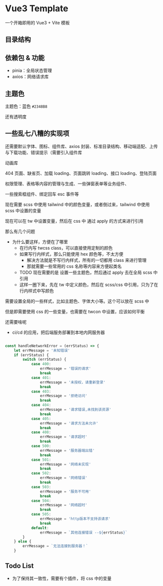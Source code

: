 # Vue3 Template

一个开箱即用的 Vue3 + Vite 模板

## 目录结构

## 依赖包 & 功能

- pinia：全局状态管理
- axios：网络请求库
<!-- - vue3-carousel-rtl：Vue3轮播图组件 -->

## 主题色

主题色：蓝色 `#2348B8`

还有透明度

## 一些乱七八糟的实现项

还需要默认字体、图标、组件库、axios 封装、标准目录结构、移动端适配、上传与下载功能、错误提示（需要引入组件库

动画库

404 页面、缺省页、加载 loading、页面跳转 loading、接口 loading、登陆页面

权限管理、表格等内容的管理与生成、一些弹窗表单等业务组件、

一些搜索框组件、绑定回车 esc 事件等

现在需要 scss 中使用 tailwind 中的颜色变量，或者倒过来，tailwind 中使用 scss 中设置的变量

现在可以在 tw 中设置变量，然后在 css 中 通过 apply 的方式来进行引用

那么有几个问题

- 为什么要这样，方便在了哪里
  - 在行内写 twcss class，可以直接使用定制的颜色
  - 如果写行内样式，那么只能使用 hex 颜色等，不太方便
    - 解决方法就是不写行内样式，所有的一切都用 class 来进行管理
    - 那就需要一些常用的 css 名称等内容来方便起类名
  - TODO 现在需要的是 设置一些主题色，然后通过 apply 去在全局 scss 中引用
  - 这样一圈下来，先在 tw 中定义颜色，然后在 scss/css 中引用，只为了在行内样式中写颜色

需要设置全局的一些样式，比如主题色、字体大小等。这个可以放在 scss 中

但是即需要使用 css 的一些变量，也需要在 twcon 中设置，应该如何平衡

还需要啥呢

- ci/cd 的应用，把后端服务部署到本地内网服务器

```js

const handleNetworkError = (errStatus) => {
    let errMessage = '未知错误'
    if (errStatus) {
        switch (errStatus) {
            case 400:
                errMessage = '错误的请求'
                break
            case 401:
                errMessage = '未授权，请重新登录'
                break
            case 403:
                errMessage = '拒绝访问'
                break
            case 404:
                errMessage = '请求错误,未找到该资源'
                break
            case 405:
                errMessage = '请求方法未允许'
                break
            case 408:
                errMessage = '请求超时'
                break
            case 500:
                errMessage = '服务器端出错'
                break
            case 501:
                errMessage = '网络未实现'
                break
            case 502:
                errMessage = '网络错误'
                break
            case 503:
                errMessage = '服务不可用'
                break
            case 504:
                errMessage = '网络超时'
                break
            case 505:
                errMessage = 'http版本不支持该请求'
                break
            default:
                errMessage = `其他连接错误 --${errStatus}`
        }
    } else {
        errMessage = `无法连接到服务器！`
    }
```

## Todo List

- 为了保持其一致性，需要有个插件，将 css 中的变量
